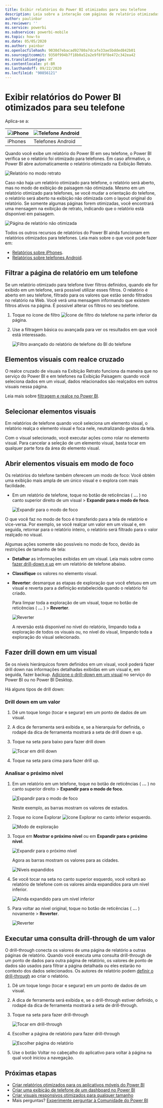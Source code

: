 ```yaml
---
title: Exibir relatórios do Power BI otimizados para seu telefone
description: Leia sobre a interação com páginas de relatório otimizadas para exibição em aplicativos do Power BI.
author: paulinbar
ms.reviewer: ''
ms.service: powerbi
ms.subservice: powerbi-mobile
ms.topic: how-to
ms.date: 05/05/2020
ms.author: painbar
ms.openlocfilehash: 9030d7ebacad92780a7dcafe33ae5bdded842b01
ms.sourcegitcommit: 9350f994b7f18b0a52a2e9f8f8f8e472c342ea42
ms.translationtype: HT
ms.contentlocale: pt-BR
ms.lasthandoff: 09/22/2020
ms.locfileid: "90856121"
---
```

# <a name="view-power-bi-reports-optimized-for-your-phone"></a>Exibir relatórios do Power BI otimizados para seu telefone

Aplica-se a:

| ![iPhone](./media/mobile-apps-view-phone-report/ios-logo-40-px.png) | ![Telefone Android](./media/mobile-apps-view-phone-report/android-logo-40-px.png) |
|:--- |:--- |
| iPhones |Telefones Android |

Quando você exibe um relatório do Power BI em seu telefone, o Power BI verifica se o relatório foi otimizado para telefones. Em caso afirmativo, o Power BI abre automaticamente o relatório otimizado na Exibição Retrato.

![Relatório no modo retrato](./media/mobile-apps-view-phone-report/07-power-bi-phone-report-portrait.png)

Caso não haja um relatório otimizado para telefone, o relatório será aberto, mas no modo de exibição de paisagem não otimizada. Mesmo em um relatório otimizado para telefones, se você mudar a orientação do telefone, o relatório será aberto na exibição não otimizada com o layout original do relatório. Se somente algumas páginas forem otimizadas, você encontrará uma mensagem na exibição de retrato, indicando que o relatório está disponível em paisagem.

![Página de relatório não otimizada](./media/mobile-apps-view-phone-report/06-power-bi-phone-report-page-not-optimized.png)

Todos os outros recursos de relatórios do Power BI ainda funcionam em relatórios otimizados para telefones. Leia mais sobre o que você pode fazer em:

* [Relatórios sobre iPhones](mobile-reports-in-the-mobile-apps.md). 
* [Relatórios sobre telefones Android](mobile-reports-in-the-mobile-apps.md).

## <a name="filter-the-report-page-on-a-phone"></a>Filtrar a página de relatório em um telefone
Se um relatório otimizado para telefone tiver filtros definidos, quando ele for exibido em um telefone, será possível utilizar esses filtros. O relatório é aberto em seu telefone, filtrado para os valores que estão sendo filtrados no relatório na Web. Você verá uma mensagem informando que existem filtros ativos na página. É possível alterar os filtros no seu telefone.

1. Toque no ícone de filtro ![Ícone de filtro do telefone](./media/mobile-apps-view-phone-report/power-bi-phone-filter-icon.png) na parte inferior da página.

2. Use a filtragem básica ou avançada para ver os resultados em que você está interessado.
   
    ![Filtro avançado do relatório de telefone do BI do telefone](./media/mobile-apps-view-phone-report/power-bi-iphone-advanced-filter-toronto.png)

## <a name="cross-highlight-visuals"></a>Elementos visuais com realce cruzado
O realce cruzado de visuais na Exibição Retrato funciona da maneira que no serviço do Power BI e em telefones na Exibição Paisagem: quando você seleciona dados em um visual, dados relacionados são realçados em outros visuais nessa página.

Leia mais sobre [filtragem e realce no Power BI](../../create-reports/power-bi-reports-filters-and-highlighting.md).

## <a name="select-visuals"></a>Selecionar elementos visuais
Em relatórios de telefone quando você seleciona um elemento visual, o relatório realça o elemento visual e foca nele, neutralizando gestos da tela.

Com o visual selecionado, você executar ações como rolar no elemento visual. Para cancelar a seleção de um elemento visual, basta tocar em qualquer parte fora da área do elemento visual.

## <a name="open-visuals-in-focus-mode"></a>Abrir elementos visuais em modo de foco
Os relatórios do telefone também oferecem um modo de foco: Você obtém uma exibição mais ampla de um único visual e o explora com mais facilidade.

* Em um relatório de telefone, toque no botão de reticências ( **...** ) no canto superior direito de um visual > **Expandir para o modo de foco**.
  
    ![Expandir para o modo de foco](media/mobile-apps-view-phone-report/power-bi-phone-report-focus-mode.png)

O que você faz no modo de foco é transferido para a tela de relatório e vice-versa. Por exemplo, se você realçar um valor em um visual e, em seguida, retornar para o relatório inteiro, o relatório será filtrado para o valor realçado no visual.

Algumas ações somente são possíveis no modo de foco, devido às restrições de tamanho de tela:

* **Detalhar** as informações exibidas em um visual. Leia mais sobre como [fazer drill-down e up](mobile-apps-view-phone-report.md#drill-down-in-a-visual) em um relatório de telefone abaixo.
* **Classifique** os valores no elemento visual.
* **Reverter**: desmarque as etapas de exploração que você efetuou em um visual e reverta para a definição estabelecida quando o relatório foi criado.
  
    Para limpar toda a exploração de um visual, toque no botão de reticências ( **...** ) > **Reverter**.
  
    ![Reverter](media/mobile-apps-view-phone-report/power-bi-phone-report-revert-levels.png)
  
    A reversão está disponível no nível do relatório, limpando toda a exploração de todos os visuais ou, no nível do visual, limpando toda a exploração do visual selecionado.   

## <a name="drill-down-in-a-visual"></a>Fazer drill down em um visual
Se os níveis hierárquicos forem definidos em um visual, você poderá fazer drill down nas informações detalhadas exibidas em um visual e, em seguida, fazer backup. [Adicione o drill-down em um visual](../end-user-drill.md) no serviço do Power BI ou no Power BI Desktop.

Há alguns tipos de drill down:

### <a name="drill-down-on-a-value"></a>Drill down em um valor
1. Dê um toque longo (tocar e segurar) em um ponto de dados de um visual.
2. A dica de ferramenta será exibida e, se a hierarquia for definida, o rodapé da dica de ferramenta mostrará a seta de drill down e up.
3. Toque na seta para baixo para fazer drill down

    ![Tocar em drill down](media/mobile-apps-view-phone-report/report-drill-down.png)
    
4. Toque na seta para cima para fazer drill up.

### <a name="drill-to-next-level"></a>Analisar o próximo nível
1. Em um relatório em um telefone, toque no botão de reticências ( **...** ) no canto superior direito > **Expandir para o modo de foco**.
   
    ![Expandir para o modo de foco](media/mobile-apps-view-phone-report/power-bi-phone-report-focus-mode.png)
   
    Neste exemplo, as barras mostram os valores de estados.
2. Toque no ícone Explorar ![ícone Explorar](./media/mobile-apps-view-phone-report/power-bi-phone-report-explore-icon.png) no canto inferior esquerdo.
   
    ![Modo de exploração](./media/mobile-apps-view-phone-report/power-bi-phone-report-explore-mode.png)
3. Toque em **Mostrar o próximo nível** ou em **Expandir para o próximo nível**.
   
    ![Expandir para o próximo nível](./media/mobile-apps-view-phone-report/power-bi-phone-report-expand-levels.png)
   
    Agora as barras mostram os valores para as cidades.
   
    ![Níveis expandidos](./media/mobile-apps-view-phone-report/power-bi-phone-report-expanded-levels.png)
4. Se você tocar na seta no canto superior esquerdo, você voltará ao relatório de telefone com os valores ainda expandidos para um nível inferior.
   
    ![Ainda expandido para um nível inferior](./media/mobile-apps-view-phone-report/power-bi-back-to-phone-report-expanded-levels.png)
5. Para voltar ao nível original, toque no botão de reticências ( **...** ) novamente > **Reverter**.
   
    ![Reverter](media/mobile-apps-view-phone-report/power-bi-phone-report-revert-levels.png)

## <a name="drill-through-from-a-value"></a>Executar uma consulta drill-through de um valor
O drill-through conecta os valores de uma página de relatório a outras páginas de relatório. Quando você executa uma consulta drill-through de um ponto de dados para outra página de relatório, os valores de ponto de dados são usados para filtrar a página detalhada ou eles estarão no contexto dos dados selecionados.
Os autores de relatório podem [definir o drill-through](../../create-reports/desktop-drillthrough.md) ao criar o relatório.

1. Dê um toque longo (tocar e segurar) em um ponto de dados de um visual.
2. A dica de ferramenta será exibida e, se o drill-through estiver definido, o rodapé da dica de ferramenta mostrará a seta de drill-through.
3. Toque na seta para fazer drill-through

    ![Tocar em drill-through](media/mobile-apps-view-phone-report/report-drill-through1.png)

4. Escolher a página de relatório para fazer drill-through

    ![Escolher página do relatório](media/mobile-apps-view-phone-report/report-drill-through2.png)

5. Use o botão Voltar no cabeçalho do aplicativo para voltar à página na qual você iniciou a navegação.


## <a name="next-steps"></a>Próximas etapas
* [Criar relatórios otimizados para os aplicativos móveis do Power BI](../../create-reports/desktop-create-phone-report.md)
* [Criar uma exibição de telefone de um dashboard no Power BI](../../create-reports/service-create-dashboard-mobile-phone-view.md)
* [Criar visuais responsivos otimizados para qualquer tamanho](../../visuals/power-bi-report-visualizations.md)
* Mais perguntas? [Experimente perguntar à Comunidade do Power BI](https://community.powerbi.com/)
